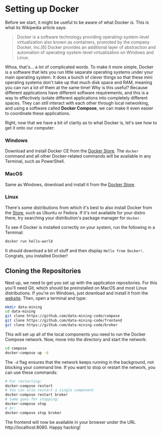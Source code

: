 # Setting up Docker

Before we start, it might be useful to be aware of what Docker _is_. This is what its Wikipedia article says:

> Docker is a software technology providing operating-system-level virtualization also known as containers, promoted by the company Docker, Inc.[6] Docker provides an additional layer of abstraction and automation of operating-system-level virtualization on Windows and Linux.

Whoa, that's... a lot of complicated words. To make it more simple, Docker is a software that lets you run little separate operating systems under your main operating system. It does a bunch of clever things so that these mini operating systems don't take up that much disk space and RAM, meaning you can run a lot of them at the same time! Why is this useful? Because different applications have different software requirements, and this is a way to effectively isolate different applications into completely different spaces. They can still interact with each other through local networking, and using a software called __Docker Compose__, we can make it even easier to coordinate these applications.

Right, now that we have a bit of clarity as to what Docker is, let's see how to get it onto our computer:

### Windows

Download and install Docker CE from the [Docker Store](https://store.docker.com/editions/community/docker-ce-desktop-windows). The `docker` command and all other Docker-related commands will be available in any Terminal, such as PowerShell.

### MacOS

Same as Windows, download and install it from the [Docker Store](https://store.docker.com/editions/community/docker-ce-desktop-mac).

### Linux

There's some distributions from which it's best to also install Docker from the [Store](https://store.docker.com/search?type=edition&offering=community), such as Ubuntu or Fedora. If it's not available for your distro there, try searching your distribution's package manager for `docker`.

To see if Docker is installed correctly on your system, run the following in a Terminal:

```sh
docker run hello-world
```

It should download a bit of stuff and then display `Hello from Docker!`. Congrats, you installed Docker!

## Cloning the Repositories

Next up, we need to get you set up with the application repositories. For this you'll need Git, which should be preinstalled on MacOS and most Linux distributions. If you're on Windows, just download and install it from the [website](http://git-scm.com). Then, open a terminal and type:

```sh
mkdir data-mining
cd data-mining
git clone https://github.com/data-mining-code/compose
git clone https://github.com/data-mining-code/frontend
git clone https://github.com/data-mining-code/broker
```

This will set up all of the local components you need to run the Docker Compose network. Now, move into the directory and start the network:

```sh
cd compose
docker-compose up -d
```

The `-d` flag ensures that the network keeps running in the background, not blocking your command line. If you want to stop or restart the network, you can use these commands:

```sh
# For restarting:
docker-compose restart
# You can also restart a single component
docker-compose restart broker
# Same goes for stopping:
docker-compose stop
# Or:
docker-compose stop broker
```

The frontend will now be available in your browser under the URL http://localhost:8080. Happy hacking!
